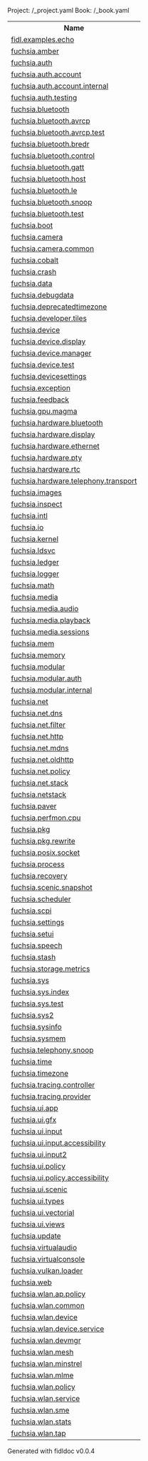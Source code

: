 Project: /_project.yaml
Book: /_book.yaml

<table>
<tr><th>Name</th></tr>
<tr><td><a href="fidl.examples.echo/index">fidl.examples.echo</a></td></tr>
<tr><td><a href="fuchsia.amber/index">fuchsia.amber</a></td></tr>
<tr><td><a href="fuchsia.auth/index">fuchsia.auth</a></td></tr>
<tr><td><a href="fuchsia.auth.account/index">fuchsia.auth.account</a></td></tr>
<tr><td><a href="fuchsia.auth.account.internal/index">fuchsia.auth.account.internal</a></td></tr>
<tr><td><a href="fuchsia.auth.testing/index">fuchsia.auth.testing</a></td></tr>
<tr><td><a href="fuchsia.bluetooth/index">fuchsia.bluetooth</a></td></tr>
<tr><td><a href="fuchsia.bluetooth.avrcp/index">fuchsia.bluetooth.avrcp</a></td></tr>
<tr><td><a href="fuchsia.bluetooth.avrcp.test/index">fuchsia.bluetooth.avrcp.test</a></td></tr>
<tr><td><a href="fuchsia.bluetooth.bredr/index">fuchsia.bluetooth.bredr</a></td></tr>
<tr><td><a href="fuchsia.bluetooth.control/index">fuchsia.bluetooth.control</a></td></tr>
<tr><td><a href="fuchsia.bluetooth.gatt/index">fuchsia.bluetooth.gatt</a></td></tr>
<tr><td><a href="fuchsia.bluetooth.host/index">fuchsia.bluetooth.host</a></td></tr>
<tr><td><a href="fuchsia.bluetooth.le/index">fuchsia.bluetooth.le</a></td></tr>
<tr><td><a href="fuchsia.bluetooth.snoop/index">fuchsia.bluetooth.snoop</a></td></tr>
<tr><td><a href="fuchsia.bluetooth.test/index">fuchsia.bluetooth.test</a></td></tr>
<tr><td><a href="fuchsia.boot/index">fuchsia.boot</a></td></tr>
<tr><td><a href="fuchsia.camera/index">fuchsia.camera</a></td></tr>
<tr><td><a href="fuchsia.camera.common/index">fuchsia.camera.common</a></td></tr>
<tr><td><a href="fuchsia.cobalt/index">fuchsia.cobalt</a></td></tr>
<tr><td><a href="fuchsia.crash/index">fuchsia.crash</a></td></tr>
<tr><td><a href="fuchsia.data/index">fuchsia.data</a></td></tr>
<tr><td><a href="fuchsia.debugdata/index">fuchsia.debugdata</a></td></tr>
<tr><td><a href="fuchsia.deprecatedtimezone/index">fuchsia.deprecatedtimezone</a></td></tr>
<tr><td><a href="fuchsia.developer.tiles/index">fuchsia.developer.tiles</a></td></tr>
<tr><td><a href="fuchsia.device/index">fuchsia.device</a></td></tr>
<tr><td><a href="fuchsia.device.display/index">fuchsia.device.display</a></td></tr>
<tr><td><a href="fuchsia.device.manager/index">fuchsia.device.manager</a></td></tr>
<tr><td><a href="fuchsia.device.test/index">fuchsia.device.test</a></td></tr>
<tr><td><a href="fuchsia.devicesettings/index">fuchsia.devicesettings</a></td></tr>
<tr><td><a href="fuchsia.exception/index">fuchsia.exception</a></td></tr>
<tr><td><a href="fuchsia.feedback/index">fuchsia.feedback</a></td></tr>
<tr><td><a href="fuchsia.gpu.magma/index">fuchsia.gpu.magma</a></td></tr>
<tr><td><a href="fuchsia.hardware.bluetooth/index">fuchsia.hardware.bluetooth</a></td></tr>
<tr><td><a href="fuchsia.hardware.display/index">fuchsia.hardware.display</a></td></tr>
<tr><td><a href="fuchsia.hardware.ethernet/index">fuchsia.hardware.ethernet</a></td></tr>
<tr><td><a href="fuchsia.hardware.pty/index">fuchsia.hardware.pty</a></td></tr>
<tr><td><a href="fuchsia.hardware.rtc/index">fuchsia.hardware.rtc</a></td></tr>
<tr><td><a href="fuchsia.hardware.telephony.transport/index">fuchsia.hardware.telephony.transport</a></td></tr>
<tr><td><a href="fuchsia.images/index">fuchsia.images</a></td></tr>
<tr><td><a href="fuchsia.inspect/index">fuchsia.inspect</a></td></tr>
<tr><td><a href="fuchsia.intl/index">fuchsia.intl</a></td></tr>
<tr><td><a href="fuchsia.io/index">fuchsia.io</a></td></tr>
<tr><td><a href="fuchsia.kernel/index">fuchsia.kernel</a></td></tr>
<tr><td><a href="fuchsia.ldsvc/index">fuchsia.ldsvc</a></td></tr>
<tr><td><a href="fuchsia.ledger/index">fuchsia.ledger</a></td></tr>
<tr><td><a href="fuchsia.logger/index">fuchsia.logger</a></td></tr>
<tr><td><a href="fuchsia.math/index">fuchsia.math</a></td></tr>
<tr><td><a href="fuchsia.media/index">fuchsia.media</a></td></tr>
<tr><td><a href="fuchsia.media.audio/index">fuchsia.media.audio</a></td></tr>
<tr><td><a href="fuchsia.media.playback/index">fuchsia.media.playback</a></td></tr>
<tr><td><a href="fuchsia.media.sessions/index">fuchsia.media.sessions</a></td></tr>
<tr><td><a href="fuchsia.mem/index">fuchsia.mem</a></td></tr>
<tr><td><a href="fuchsia.memory/index">fuchsia.memory</a></td></tr>
<tr><td><a href="fuchsia.modular/index">fuchsia.modular</a></td></tr>
<tr><td><a href="fuchsia.modular.auth/index">fuchsia.modular.auth</a></td></tr>
<tr><td><a href="fuchsia.modular.internal/index">fuchsia.modular.internal</a></td></tr>
<tr><td><a href="fuchsia.net/index">fuchsia.net</a></td></tr>
<tr><td><a href="fuchsia.net.dns/index">fuchsia.net.dns</a></td></tr>
<tr><td><a href="fuchsia.net.filter/index">fuchsia.net.filter</a></td></tr>
<tr><td><a href="fuchsia.net.http/index">fuchsia.net.http</a></td></tr>
<tr><td><a href="fuchsia.net.mdns/index">fuchsia.net.mdns</a></td></tr>
<tr><td><a href="fuchsia.net.oldhttp/index">fuchsia.net.oldhttp</a></td></tr>
<tr><td><a href="fuchsia.net.policy/index">fuchsia.net.policy</a></td></tr>
<tr><td><a href="fuchsia.net.stack/index">fuchsia.net.stack</a></td></tr>
<tr><td><a href="fuchsia.netstack/index">fuchsia.netstack</a></td></tr>
<tr><td><a href="fuchsia.paver/index">fuchsia.paver</a></td></tr>
<tr><td><a href="fuchsia.perfmon.cpu/index">fuchsia.perfmon.cpu</a></td></tr>
<tr><td><a href="fuchsia.pkg/index">fuchsia.pkg</a></td></tr>
<tr><td><a href="fuchsia.pkg.rewrite/index">fuchsia.pkg.rewrite</a></td></tr>
<tr><td><a href="fuchsia.posix.socket/index">fuchsia.posix.socket</a></td></tr>
<tr><td><a href="fuchsia.process/index">fuchsia.process</a></td></tr>
<tr><td><a href="fuchsia.recovery/index">fuchsia.recovery</a></td></tr>
<tr><td><a href="fuchsia.scenic.snapshot/index">fuchsia.scenic.snapshot</a></td></tr>
<tr><td><a href="fuchsia.scheduler/index">fuchsia.scheduler</a></td></tr>
<tr><td><a href="fuchsia.scpi/index">fuchsia.scpi</a></td></tr>
<tr><td><a href="fuchsia.settings/index">fuchsia.settings</a></td></tr>
<tr><td><a href="fuchsia.setui/index">fuchsia.setui</a></td></tr>
<tr><td><a href="fuchsia.speech/index">fuchsia.speech</a></td></tr>
<tr><td><a href="fuchsia.stash/index">fuchsia.stash</a></td></tr>
<tr><td><a href="fuchsia.storage.metrics/index">fuchsia.storage.metrics</a></td></tr>
<tr><td><a href="fuchsia.sys/index">fuchsia.sys</a></td></tr>
<tr><td><a href="fuchsia.sys.index/index">fuchsia.sys.index</a></td></tr>
<tr><td><a href="fuchsia.sys.test/index">fuchsia.sys.test</a></td></tr>
<tr><td><a href="fuchsia.sys2/index">fuchsia.sys2</a></td></tr>
<tr><td><a href="fuchsia.sysinfo/index">fuchsia.sysinfo</a></td></tr>
<tr><td><a href="fuchsia.sysmem/index">fuchsia.sysmem</a></td></tr>
<tr><td><a href="fuchsia.telephony.snoop/index">fuchsia.telephony.snoop</a></td></tr>
<tr><td><a href="fuchsia.time/index">fuchsia.time</a></td></tr>
<tr><td><a href="fuchsia.timezone/index">fuchsia.timezone</a></td></tr>
<tr><td><a href="fuchsia.tracing.controller/index">fuchsia.tracing.controller</a></td></tr>
<tr><td><a href="fuchsia.tracing.provider/index">fuchsia.tracing.provider</a></td></tr>
<tr><td><a href="fuchsia.ui.app/index">fuchsia.ui.app</a></td></tr>
<tr><td><a href="fuchsia.ui.gfx/index">fuchsia.ui.gfx</a></td></tr>
<tr><td><a href="fuchsia.ui.input/index">fuchsia.ui.input</a></td></tr>
<tr><td><a href="fuchsia.ui.input.accessibility/index">fuchsia.ui.input.accessibility</a></td></tr>
<tr><td><a href="fuchsia.ui.input2/index">fuchsia.ui.input2</a></td></tr>
<tr><td><a href="fuchsia.ui.policy/index">fuchsia.ui.policy</a></td></tr>
<tr><td><a href="fuchsia.ui.policy.accessibility/index">fuchsia.ui.policy.accessibility</a></td></tr>
<tr><td><a href="fuchsia.ui.scenic/index">fuchsia.ui.scenic</a></td></tr>
<tr><td><a href="fuchsia.ui.types/index">fuchsia.ui.types</a></td></tr>
<tr><td><a href="fuchsia.ui.vectorial/index">fuchsia.ui.vectorial</a></td></tr>
<tr><td><a href="fuchsia.ui.views/index">fuchsia.ui.views</a></td></tr>
<tr><td><a href="fuchsia.update/index">fuchsia.update</a></td></tr>
<tr><td><a href="fuchsia.virtualaudio/index">fuchsia.virtualaudio</a></td></tr>
<tr><td><a href="fuchsia.virtualconsole/index">fuchsia.virtualconsole</a></td></tr>
<tr><td><a href="fuchsia.vulkan.loader/index">fuchsia.vulkan.loader</a></td></tr>
<tr><td><a href="fuchsia.web/index">fuchsia.web</a></td></tr>
<tr><td><a href="fuchsia.wlan.ap.policy/index">fuchsia.wlan.ap.policy</a></td></tr>
<tr><td><a href="fuchsia.wlan.common/index">fuchsia.wlan.common</a></td></tr>
<tr><td><a href="fuchsia.wlan.device/index">fuchsia.wlan.device</a></td></tr>
<tr><td><a href="fuchsia.wlan.device.service/index">fuchsia.wlan.device.service</a></td></tr>
<tr><td><a href="fuchsia.wlan.devmgr/index">fuchsia.wlan.devmgr</a></td></tr>
<tr><td><a href="fuchsia.wlan.mesh/index">fuchsia.wlan.mesh</a></td></tr>
<tr><td><a href="fuchsia.wlan.minstrel/index">fuchsia.wlan.minstrel</a></td></tr>
<tr><td><a href="fuchsia.wlan.mlme/index">fuchsia.wlan.mlme</a></td></tr>
<tr><td><a href="fuchsia.wlan.policy/index">fuchsia.wlan.policy</a></td></tr>
<tr><td><a href="fuchsia.wlan.service/index">fuchsia.wlan.service</a></td></tr>
<tr><td><a href="fuchsia.wlan.sme/index">fuchsia.wlan.sme</a></td></tr>
<tr><td><a href="fuchsia.wlan.stats/index">fuchsia.wlan.stats</a></td></tr>
<tr><td><a href="fuchsia.wlan.tap/index">fuchsia.wlan.tap</a></td></tr>
</table>

Generated with fidldoc v0.0.4